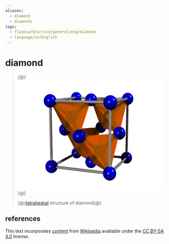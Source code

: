 ```yaml
---
aliases:
  - diamond
  - diamonds
tags:
  - flashcard/active/general/eng/diamond
  - language/in/English
---
```


# diamond

> {@{![diamond structure](../../archives/Wikimedia%20Commons/Diamond%20structure.gif)}@}
>
> {@{[tetrahedral](tetrahedron.md) structure of diamond}@} <!--SR:!2032-04-04,2458,330!2029-01-23,1450,310-->

## references

This text incorporates [content](https://en.wikipedia.org/wiki/diamond) from [Wikipedia](Wikipedia.md) available under the [CC BY-SA 4.0](https://creativecommons.org/licenses/by-sa/4.0/) license.
